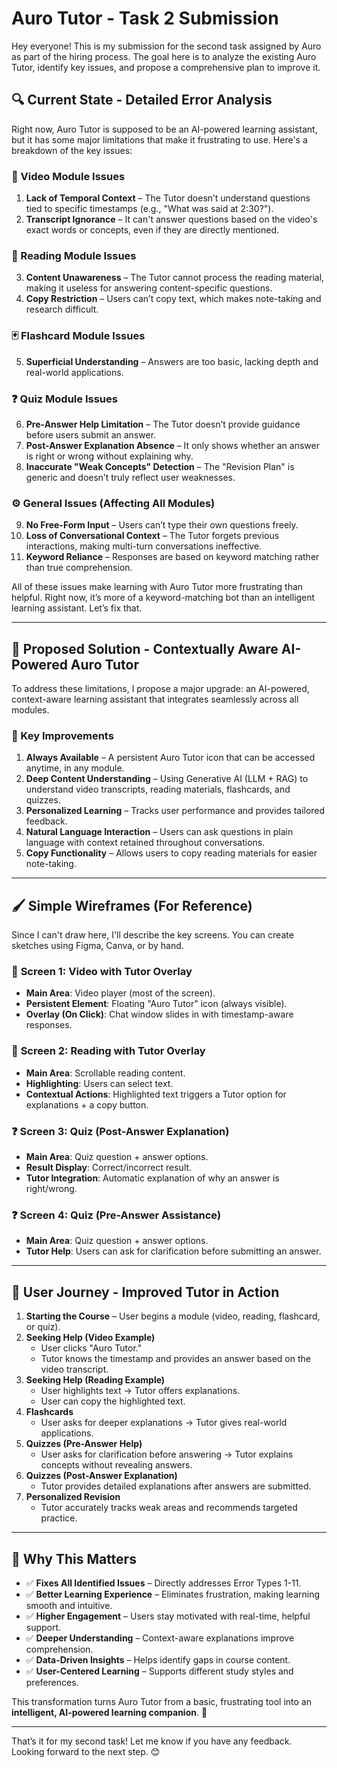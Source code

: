 # Auro Tutor - Task 2 Submission

Hey everyone! This is my submission for the second task assigned by Auro as part of the hiring process. The goal here is to analyze the existing Auro Tutor, identify key issues, and propose a comprehensive plan to improve it.

## 🔍 Current State - Detailed Error Analysis
Right now, Auro Tutor is supposed to be an AI-powered learning assistant, but it has some major limitations that make it frustrating to use. Here's a breakdown of the key issues:

### 🎥 Video Module Issues
1. **Lack of Temporal Context** – The Tutor doesn’t understand questions tied to specific timestamps (e.g., "What was said at 2:30?").
2. **Transcript Ignorance** – It can't answer questions based on the video's exact words or concepts, even if they are directly mentioned.

### 📖 Reading Module Issues
3. **Content Unawareness** – The Tutor cannot process the reading material, making it useless for answering content-specific questions.
4. **Copy Restriction** – Users can’t copy text, which makes note-taking and research difficult.

### 🃏 Flashcard Module Issues
5. **Superficial Understanding** – Answers are too basic, lacking depth and real-world applications.

### ❓ Quiz Module Issues
6. **Pre-Answer Help Limitation** – The Tutor doesn’t provide guidance before users submit an answer.
7. **Post-Answer Explanation Absence** – It only shows whether an answer is right or wrong without explaining why.
8. **Inaccurate "Weak Concepts" Detection** – The "Revision Plan" is generic and doesn’t truly reflect user weaknesses.

### ⚙️ General Issues (Affecting All Modules)
9. **No Free-Form Input** – Users can’t type their own questions freely.
10. **Loss of Conversational Context** – The Tutor forgets previous interactions, making multi-turn conversations ineffective.
11. **Keyword Reliance** – Responses are based on keyword matching rather than true comprehension.

All of these issues make learning with Auro Tutor more frustrating than helpful. Right now, it’s more of a keyword-matching bot than an intelligent learning assistant. Let’s fix that.

---

## 🚀 Proposed Solution - Contextually Aware AI-Powered Auro Tutor
To address these limitations, I propose a major upgrade: an AI-powered, context-aware learning assistant that integrates seamlessly across all modules.

### 🔑 Key Improvements
1. **Always Available** – A persistent Auro Tutor icon that can be accessed anytime, in any module.
2. **Deep Content Understanding** – Using Generative AI (LLM + RAG) to understand video transcripts, reading materials, flashcards, and quizzes.
3. **Personalized Learning** – Tracks user performance and provides tailored feedback.
4. **Natural Language Interaction** – Users can ask questions in plain language with context retained throughout conversations.
5. **Copy Functionality** – Allows users to copy reading materials for easier note-taking.

---

## 🖌️ Simple Wireframes (For Reference)
Since I can't draw here, I'll describe the key screens. You can create sketches using Figma, Canva, or by hand.

### 🎥 **Screen 1: Video with Tutor Overlay**
- **Main Area**: Video player (most of the screen).
- **Persistent Element**: Floating "Auro Tutor" icon (always visible).
- **Overlay (On Click)**: Chat window slides in with timestamp-aware responses.

### 📖 **Screen 2: Reading with Tutor Overlay**
- **Main Area**: Scrollable reading content.
- **Highlighting**: Users can select text.
- **Contextual Actions**: Highlighted text triggers a Tutor option for explanations + a copy button.

### ❓ **Screen 3: Quiz (Post-Answer Explanation)**
- **Main Area**: Quiz question + answer options.
- **Result Display**: Correct/incorrect result.
- **Tutor Integration**: Automatic explanation of why an answer is right/wrong.

### ❓ **Screen 4: Quiz (Pre-Answer Assistance)**
- **Main Area**: Quiz question + answer options.
- **Tutor Help**: Users can ask for clarification before submitting an answer.

---

## 🔄 User Journey - Improved Tutor in Action
1. **Starting the Course** – User begins a module (video, reading, flashcard, or quiz).
2. **Seeking Help (Video Example)**
   - User clicks "Auro Tutor."
   - Tutor knows the timestamp and provides an answer based on the video transcript.
3. **Seeking Help (Reading Example)**
   - User highlights text → Tutor offers explanations.
   - User can copy the highlighted text.
4. **Flashcards**
   - User asks for deeper explanations → Tutor gives real-world applications.
5. **Quizzes (Pre-Answer Help)**
   - User asks for clarification before answering → Tutor explains concepts without revealing answers.
6. **Quizzes (Post-Answer Explanation)**
   - Tutor provides detailed explanations after answers are submitted.
7. **Personalized Revision**
   - Tutor accurately tracks weak areas and recommends targeted practice.

---

## 🌟 Why This Matters
- ✅ **Fixes All Identified Issues** – Directly addresses Error Types 1-11.
- ✅ **Better Learning Experience** – Eliminates frustration, making learning smooth and intuitive.
- ✅ **Higher Engagement** – Users stay motivated with real-time, helpful support.
- ✅ **Deeper Understanding** – Context-aware explanations improve comprehension.
- ✅ **Data-Driven Insights** – Helps identify gaps in course content.
- ✅ **User-Centered Learning** – Supports different study styles and preferences.

This transformation turns Auro Tutor from a basic, frustrating tool into an **intelligent, AI-powered learning companion**. 🚀

---

That’s it for my second task! Let me know if you have any feedback. Looking forward to the next step. 😊

